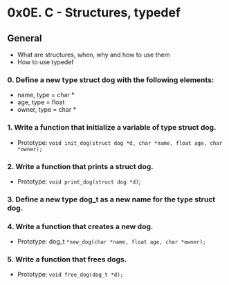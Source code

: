 # 0x0E. C - Structures, typedef

## General
- What are structures, when, why and how to use them
- How to use typedef

### 0. Define a new type struct dog with the following elements:
- name, type = char *
- age, type = float
- owner, type = char *

###  1. Write a function that initialize a variable of type struct dog.
- Prototype: `void init_dog(struct dog *d, char *name, float age, char *owner);`  

###  2. Write a function that prints a struct dog.
- Prototype: `void print_dog(struct dog *d)`;  

###  3. Define a new type dog_t as a new name for the type struct dog.
  
###  4. Write a function that creates a new dog.
- Prototype: dog_t `*new_dog(char *name, float age, char *owner);`  

###  5. Write a function that frees dogs.
- Prototype: `void free_dog(dog_t *d);`  
